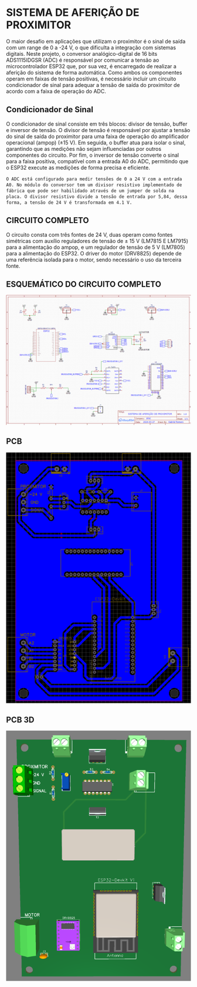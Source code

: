 # SISTEMA DE AFERIÇÃO DE PROXIMITOR

O maior desafio em aplicações que utilizam o proximitor é o sinal de saída com um range de 0 a -24 V, o que dificulta a integração com sistemas digitais. Neste projeto, o conversor analógico-digital de 16 bits ADS1115IDGSR (ADC) é responsável por comunicar a tensão ao microcontrolador ESP32 que, por sua vez, é encarregado de realizar a aferição do sistema de forma automática. Como ambos os componentes operam em faixas de tensão positivas, é necessário incluir um circuito condicionador de sinal para adequar a tensão de saída do proximitor de acordo com a faixa de operação do ADC.

## Condicionador de Sinal

O condicionador de sinal consiste em três blocos: divisor de tensão, buffer e inversor de tensão. O divisor de tensão é responsável por ajustar a tensão do sinal de saída do proximitor para uma faixa de operação do amplificador operacional (ampop) (±15 V). Em seguida, o buffer atua para isolar o sinal, garantindo que as medições não sejam influenciadas por outros componentes do circuito. Por fim, o inversor de tensão converte o sinal para a faixa positiva, compatível com a entrada A0 do ADC, permitindo que o ESP32 execute as medições de forma precisa e eficiente.

    O ADC está configurado para medir tensões de 0 a 24 V com a entrada A0. No módulo do conversor tem um divisor resistivo implementado de fábrica que pode ser habilidado através de um jumper de solda na placa. O divisor resistivo divide a tensão de entrada por 5,84, dessa forma, a tensão de 24 V é transformada em 4.1 V.

## CIRCUITO COMPLETO

O circuito consta com três fontes de 24 V, duas operam como fontes simétricas com auxílio reguladores de tensão de ± 15 V (LM7815 E LM7915) para a alimentação do ampop, e um regulador de tensão de 5 V (LM7805) para a alimentação do ESP32. O driver do motor (DRV8825) depende de uma referência isolada para o motor, sendo necessário o uso da terceira fonte.

## ESQUEMÁTICO DO CIRCUITO COMPLETO
![image][schematic]

## PCB
![image][pcb]

## PCB 3D
![image][pcb3d]

[schematic]: figures/schematic.png
[pcb]: figures/PCB.png
[pcb3d]: figures/PCB3D.png
